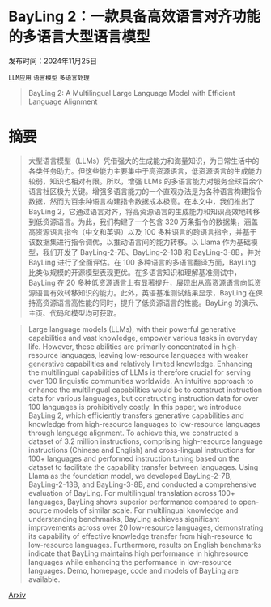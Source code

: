 # BayLing 2：一款具备高效语言对齐功能的多语言大型语言模型

发布时间：2024年11月25日

`LLM应用` `语言模型` `多语言处理`

> BayLing 2: A Multilingual Large Language Model with Efficient Language Alignment

# 摘要

> 大型语言模型（LLMs）凭借强大的生成能力和海量知识，为日常生活中的各类任务助力。但这些能力主要集中于高资源语言，低资源语言的生成能力较弱，知识也相对有限。所以，增强 LLMs 的多语言能力对服务全球百余个语言社区极为关键。增强多语言能力的一个直观办法是为各种语言构建指令数据，然而为百余种语言构建指令数据成本极高。在本文中，我们推出了 BayLing 2，它通过语言对齐，将高资源语言的生成能力和知识高效地转移到低资源语言。为此，我们构建了一个包含 320 万条指令的数据集，涵盖高资源语言指令（中文和英语）以及 100 多种语言的跨语言指令，并基于该数据集进行指令调优，以推动语言间的能力转移。以 Llama 作为基础模型，我们开发了 BayLing-2-7B、BayLing-2-13B 和 BayLing-3-8B，并对 BayLing 进行了全面评估。在 100 多种语言的多语言翻译方面，BayLing 比类似规模的开源模型表现更优。在多语言知识和理解基准测试中，BayLing 在 20 多种低资源语言上有显著提升，展现出从高资源语言向低资源语言有效转移知识的能力。此外，英语基准测试结果显示，BayLing 在保持高资源语言高性能的同时，提升了低资源语言的性能。BayLing 的演示、主页、代码和模型均可获取。

> Large language models (LLMs), with their powerful generative capabilities and vast knowledge, empower various tasks in everyday life. However, these abilities are primarily concentrated in high-resource languages, leaving low-resource languages with weaker generative capabilities and relatively limited knowledge. Enhancing the multilingual capabilities of LLMs is therefore crucial for serving over 100 linguistic communities worldwide. An intuitive approach to enhance the multilingual capabilities would be to construct instruction data for various languages, but constructing instruction data for over 100 languages is prohibitively costly. In this paper, we introduce BayLing 2, which efficiently transfers generative capabilities and knowledge from high-resource languages to low-resource languages through language alignment. To achieve this, we constructed a dataset of 3.2 million instructions, comprising high-resource language instructions (Chinese and English) and cross-lingual instructions for 100+ languages and performed instruction tuning based on the dataset to facilitate the capability transfer between languages. Using Llama as the foundation model, we developed BayLing-2-7B, BayLing-2-13B, and BayLing-3-8B, and conducted a comprehensive evaluation of BayLing. For multilingual translation across 100+ languages, BayLing shows superior performance compared to open-source models of similar scale. For multilingual knowledge and understanding benchmarks, BayLing achieves significant improvements across over 20 low-resource languages, demonstrating its capability of effective knowledge transfer from high-resource to low-resource languages. Furthermore, results on English benchmarks indicate that BayLing maintains high performance in highresource languages while enhancing the performance in low-resource languages. Demo, homepage, code and models of BayLing are available.

[Arxiv](https://arxiv.org/abs/2411.16300)